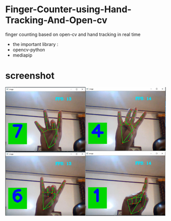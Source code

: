 # Finger-Counter-using-Hand-Tracking-And-Open-cv
finger counting based on open-cv and hand tracking in real time
-  the important library :
- opencv-python
- mediapip
# screenshot
![](fingerCounting.png)
